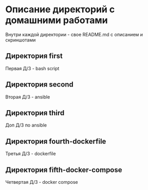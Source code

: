 
# Описание директорий с домашними работами

Внутри каждой директории - свое README.md с описанием и скриншотами

## Директория first 
Первая Д/З - bash script

## Директория second
Вторая Д/З - ansible

## Директория third
Доп Д/З по ansible

## Директория fourth-dockerfile
Третья Д/З - dockerfile

## Директория fifth-docker-compose
Четвертая Д/З - docker compose
